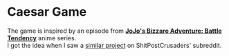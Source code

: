 # Caesar Game
The game is inspired by an episode from 
[**JoJo's Bizzare Adventure: Battle Tendency**](https://www.youtube.com/watch?v=443STqSgtfA&) anime series.  
I got the idea when I saw a [similar project](https://www.reddit.com/r/ShitPostCrusaders/comments/gxk28z/behold_my_shitpost_scratch_game/?utm_source=share&utm_medium=web2x&context=3) on ShitPostCrusaders' subreddit.
